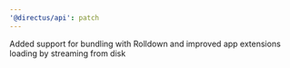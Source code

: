 ```yaml
---
'@directus/api': patch
---
```


Added support for bundling with Rolldown and improved app extensions loading by streaming from disk

